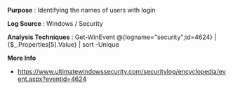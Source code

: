 **Purpose** : Identifying the names of users with login

**Log Source** : Windows / Security

**Analysis Techniques** : Get-WinEvent @{logname="security";id=4624} | {$_.Properties[5].Value} | sort -Unique

**More Info** 
* https://www.ultimatewindowssecurity.com/securitylog/encyclopedia/event.aspx?eventid=4624
